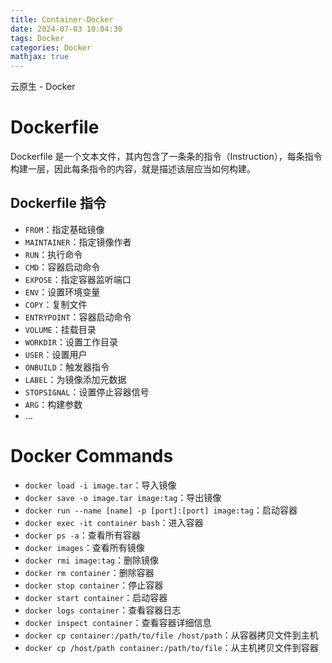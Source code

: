 ```yaml
---
title: Container-Docker
date: 2024-07-03 10:04:30
tags: Docker
categories: Docker
mathjax: true
---
```


云原生 - Docker

<!--more-->

# Dockerfile

Dockerfile 是一个文本文件，其内包含了一条条的指令（Instruction），每条指令构建一层，因此每条指令的内容，就是描述该层应当如何构建。

## Dockerfile 指令

- `FROM`：指定基础镜像
- `MAINTAINER`：指定镜像作者
- `RUN`：执行命令
- `CMD`：容器启动命令
- `EXPOSE`：指定容器监听端口
- `ENV`：设置环境变量
- `COPY`：复制文件
- `ENTRYPOINT`：容器启动命令
- `VOLUME`：挂载目录
- `WORKDIR`：设置工作目录
- `USER`：设置用户
- `ONBUILD`：触发器指令
- `LABEL`：为镜像添加元数据
- `STOPSIGNAL`：设置停止容器信号
- `ARG`：构建参数
- ...

# Docker Commands
- `docker load -i image.tar`：导入镜像
- `docker save -o image.tar image:tag`：导出镜像
- `docker run --name [name] -p [port]:[port] image:tag`：启动容器
- `docker exec -it container bash`：进入容器
- `docker ps -a`：查看所有容器
- `docker images`：查看所有镜像
- `docker rmi image:tag`：删除镜像
- `docker rm container`：删除容器
- `docker stop container`：停止容器
- `docker start container`：启动容器
- `docker logs container`：查看容器日志
- `docker inspect container`：查看容器详细信息
- `docker cp container:/path/to/file /host/path`：从容器拷贝文件到主机
- `docker cp /host/path container:/path/to/file`：从主机拷贝文件到容器